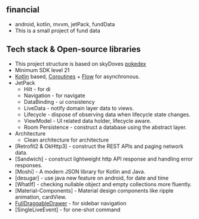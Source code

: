 ## financial
-  android, kotlin, mvvm, jetPack, fundData
-  This is a small project of fund data

## Tech stack & Open-source libraries
- This project structure is based on skyDoves [pokedex](https://github.com/skydoves/Pokedex)
- Minimum SDK level 21
- [Kotlin](https://kotlinlang.org/) based, [Coroutines](https://github.com/Kotlin/kotlinx.coroutines) + [Flow](https://kotlin.github.io/kotlinx.coroutines/kotlinx-coroutines-core/kotlinx.coroutines.flow/) for asynchronous.
- JetPack
  - Hilt - for di
  - Navigation - for navigate
  - DataBinding - ui consistency
  - LiveData - notify domain layer data to views.
  - Lifecycle - dispose of observing data when lifecycle state changes.
  - ViewModel - UI related data holder, lifecycle aware.
  - Room Persistence - construct a database using the abstract layer.
- Architecture
  - Clean architecture for architecture
- [Retrofit2 & OkHttp3] - construct the REST APIs and paging network data.
- [Sandwich]  - construct lightweight http API response and handling error responses.
- [Moshi] - A modern JSON library for Kotlin and Java.
- [desugar] - use java new feature on android, for date and time
- [WhatIf] - checking nullable object and empty collections more fluently.
- [Material-Components] - Material design components like ripple animation, cardView.
- [FullDraggableDrawer](https://github.com/PureWriter/FullDraggableDrawer) -  for sidebar navigation
- [SingleLiveEvent] - for one-shot command
